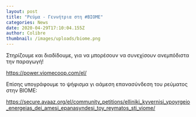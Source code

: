 ```yaml
---
layout: post
title: "Ρεύμα - Γεννήτρια στη #ΒΙΟΜΕ"
categories: News
date: 2020-04-29T17:10:04.155Z
author: Colibre
thumbnail: /images/uploads/biome.png
---
```

Στηρίζουμε και διαδίδουμε, για να μπορέσουν να συνεχίσουν ανεμπόδιστα την παραγωγή!

<https://power.viomecoop.com/el/>

Επίσης υπογράφουμε το ψήφισμα γι αάμεση επανασύνδεση του ρεύματος στην ΒΙΟΜΕ:

<https://secure.avaaz.org/el/community_petitions/elliniki_kyvernisi_ypoyrgeio_energeias_dei_amesi_epanasyndesi_toy_reymatos_sti_viome/>